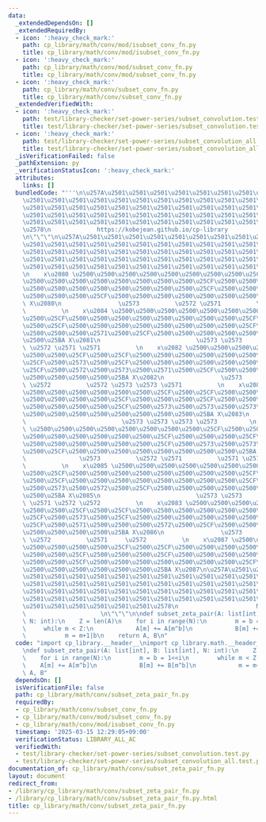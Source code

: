 ```yaml
---
data:
  _extendedDependsOn: []
  _extendedRequiredBy:
  - icon: ':heavy_check_mark:'
    path: cp_library/math/conv/mod/isubset_conv_fn.py
    title: cp_library/math/conv/mod/isubset_conv_fn.py
  - icon: ':heavy_check_mark:'
    path: cp_library/math/conv/mod/subset_conv_fn.py
    title: cp_library/math/conv/mod/subset_conv_fn.py
  - icon: ':heavy_check_mark:'
    path: cp_library/math/conv/subset_conv_fn.py
    title: cp_library/math/conv/subset_conv_fn.py
  _extendedVerifiedWith:
  - icon: ':heavy_check_mark:'
    path: test/library-checker/set-power-series/subset_convolution.test.py
    title: test/library-checker/set-power-series/subset_convolution.test.py
  - icon: ':heavy_check_mark:'
    path: test/library-checker/set-power-series/subset_convolution_all.test.py
    title: test/library-checker/set-power-series/subset_convolution_all.test.py
  _isVerificationFailed: false
  _pathExtension: py
  _verificationStatusIcon: ':heavy_check_mark:'
  attributes:
    links: []
  bundledCode: "'''\n\u257A\u2501\u2501\u2501\u2501\u2501\u2501\u2501\u2501\u2501\u2501\
    \u2501\u2501\u2501\u2501\u2501\u2501\u2501\u2501\u2501\u2501\u2501\u2501\u2501\
    \u2501\u2501\u2501\u2501\u2501\u2501\u2501\u2501\u2501\u2501\u2501\u2501\u2501\
    \u2501\u2501\u2501\u2501\u2501\u2501\u2501\u2501\u2501\u2501\u2501\u2501\u2501\
    \u2501\u2501\u2501\u2501\u2501\u2501\u2501\u2501\u2501\u2501\u2501\u2501\u2501\
    \u2578\n             https://kobejean.github.io/cp-library               \n'''\n\
    \n\"\"\"\n\u257A\u2501\u2501\u2501\u2501\u2501\u2501\u2501\u2501\u2501\u2501\u2501\
    \u2501\u2501\u2501\u2501\u2501\u2501\u2501\u2501\u2501\u2501\u2501\u2501\u2501\
    \u2501\u2501\u2501\u2501\u2501\u2501\u2501\u2501\u2501\u2501\u2501\u2501\u2501\
    \u2501\u2501\u2501\u2501\u2501\u2501\u2501\u2501\u2501\u2501\u2501\u2501\u2501\
    \u2501\u2501\u2501\u2501\u2501\u2501\u2501\u2501\u2501\u2501\u2501\u2501\u2578\
    \n    x\u2080 \u2500\u2500\u2500\u2500\u2500\u2500\u2500\u2500\u25CF\u2500\u25CF\
    \u2500\u2500\u2500\u2500\u2500\u2500\u2500\u2500\u25CF\u2500\u2500\u2500\u25CF\
    \u2500\u2500\u2500\u2500\u2500\u2500\u2500\u2500\u25CF\u2500\u2500\u2500\u2500\
    \u2500\u2500\u2500\u25CF\u2500\u2500\u2500\u2500\u2500\u2500\u2500\u2500\u25BA\
    \ X\u2080\n                \u2573          \u2572 \u2571          \u2572     \u2571\
    \          \n    x\u2084 \u2500\u2500\u2500\u2500\u2500\u2500\u2500\u2500\u25CF\
    \u2500\u25CF\u2500\u2500\u2500\u2500\u2500\u2500\u2500\u2500\u25CF\u2500\u2573\
    \u2500\u25CF\u2500\u2500\u2500\u2500\u2500\u2500\u2500\u2500\u25CF\u2500\u2572\
    \u2500\u2500\u2500\u2571\u2500\u25CF\u2500\u2500\u2500\u2500\u2500\u2500\u2500\
    \u2500\u25BA X\u2081\n                           \u2573 \u2573          \u2572\
    \ \u2572 \u2571 \u2571          \n    x\u2082 \u2500\u2500\u2500\u2500\u2500\u2500\
    \u2500\u2500\u25CF\u2500\u25CF\u2500\u2500\u2500\u2500\u2500\u2500\u2500\u2500\
    \u25CF\u2500\u2573\u2500\u25CF\u2500\u2500\u2500\u2500\u2500\u2500\u2500\u2500\
    \u25CF\u2500\u2572\u2500\u2573\u2500\u2571\u2500\u25CF\u2500\u2500\u2500\u2500\
    \u2500\u2500\u2500\u2500\u25BA X\u2082\n                \u2573          \u2571\
    \ \u2572          \u2572 \u2573 \u2573 \u2571          \n    x\u2086 \u2500\u2500\
    \u2500\u2500\u2500\u2500\u2500\u2500\u25CF\u2500\u25CF\u2500\u2500\u2500\u2500\
    \u2500\u2500\u2500\u2500\u25CF\u2500\u2500\u2500\u25CF\u2500\u2500\u2500\u2500\
    \u2500\u2500\u2500\u2500\u25CF\u2500\u2573\u2500\u2573\u2500\u2573\u2500\u25CF\
    \u2500\u2500\u2500\u2500\u2500\u2500\u2500\u2500\u25BA X\u2083\n             \
    \                           \u2573 \u2573 \u2573 \u2573         \n    x\u2081\
    \ \u2500\u2500\u2500\u2500\u2500\u2500\u2500\u2500\u25CF\u2500\u25CF\u2500\u2500\
    \u2500\u2500\u2500\u2500\u2500\u2500\u25CF\u2500\u2500\u2500\u25CF\u2500\u2500\
    \u2500\u2500\u2500\u2500\u2500\u2500\u25CF\u2500\u2573\u2500\u2573\u2500\u2573\
    \u2500\u25CF\u2500\u2500\u2500\u2500\u2500\u2500\u2500\u2500\u25BA X\u2084\n \
    \               \u2573          \u2572 \u2571          \u2571 \u2573 \u2573 \u2572\
    \          \n    x\u2085 \u2500\u2500\u2500\u2500\u2500\u2500\u2500\u2500\u25CF\
    \u2500\u25CF\u2500\u2500\u2500\u2500\u2500\u2500\u2500\u2500\u25CF\u2500\u2573\
    \u2500\u25CF\u2500\u2500\u2500\u2500\u2500\u2500\u2500\u2500\u25CF\u2500\u2571\
    \u2500\u2573\u2500\u2572\u2500\u25CF\u2500\u2500\u2500\u2500\u2500\u2500\u2500\
    \u2500\u25BA X\u2085\n                           \u2573 \u2573          \u2571\
    \ \u2571 \u2572 \u2572          \n    x\u2083 \u2500\u2500\u2500\u2500\u2500\u2500\
    \u2500\u2500\u25CF\u2500\u25CF\u2500\u2500\u2500\u2500\u2500\u2500\u2500\u2500\
    \u25CF\u2500\u2573\u2500\u25CF\u2500\u2500\u2500\u2500\u2500\u2500\u2500\u2500\
    \u25CF\u2500\u2571\u2500\u2500\u2500\u2572\u2500\u25CF\u2500\u2500\u2500\u2500\
    \u2500\u2500\u2500\u2500\u25BA X\u2086\n                \u2573          \u2571\
    \ \u2572          \u2571     \u2572          \n    x\u2087 \u2500\u2500\u2500\u2500\
    \u2500\u2500\u2500\u2500\u25CF\u2500\u25CF\u2500\u2500\u2500\u2500\u2500\u2500\
    \u2500\u2500\u25CF\u2500\u2500\u2500\u25CF\u2500\u2500\u2500\u2500\u2500\u2500\
    \u2500\u2500\u25CF\u2500\u2500\u2500\u2500\u2500\u2500\u2500\u25CF\u2500\u2500\
    \u2500\u2500\u2500\u2500\u2500\u2500\u25BA X\u2087\n\u257A\u2501\u2501\u2501\u2501\
    \u2501\u2501\u2501\u2501\u2501\u2501\u2501\u2501\u2501\u2501\u2501\u2501\u2501\
    \u2501\u2501\u2501\u2501\u2501\u2501\u2501\u2501\u2501\u2501\u2501\u2501\u2501\
    \u2501\u2501\u2501\u2501\u2501\u2501\u2501\u2501\u2501\u2501\u2501\u2501\u2501\
    \u2501\u2501\u2501\u2501\u2501\u2501\u2501\u2501\u2501\u2501\u2501\u2501\u2501\
    \u2501\u2501\u2501\u2501\u2501\u2501\u2578\n                      Math - Convolution\
    \                     \n\"\"\"\n\ndef subset_zeta_pair(A: list[int], B: list[int],\
    \ N: int):\n    Z = len(A)\n    for i in range(N):\n        m = b = 1<<i\n   \
    \     while m < Z:\n            A[m] += A[m^b]\n            B[m] += B[m^b]\n \
    \           m = m+1|b\n    return A, B\n"
  code: "import cp_library.__header__\nimport cp_library.math.__header__\nimport cp_library.math.conv.__header__\n\
    \ndef subset_zeta_pair(A: list[int], B: list[int], N: int):\n    Z = len(A)\n\
    \    for i in range(N):\n        m = b = 1<<i\n        while m < Z:\n        \
    \    A[m] += A[m^b]\n            B[m] += B[m^b]\n            m = m+1|b\n    return\
    \ A, B"
  dependsOn: []
  isVerificationFile: false
  path: cp_library/math/conv/subset_zeta_pair_fn.py
  requiredBy:
  - cp_library/math/conv/subset_conv_fn.py
  - cp_library/math/conv/mod/subset_conv_fn.py
  - cp_library/math/conv/mod/isubset_conv_fn.py
  timestamp: '2025-03-15 12:29:05+09:00'
  verificationStatus: LIBRARY_ALL_AC
  verifiedWith:
  - test/library-checker/set-power-series/subset_convolution.test.py
  - test/library-checker/set-power-series/subset_convolution_all.test.py
documentation_of: cp_library/math/conv/subset_zeta_pair_fn.py
layout: document
redirect_from:
- /library/cp_library/math/conv/subset_zeta_pair_fn.py
- /library/cp_library/math/conv/subset_zeta_pair_fn.py.html
title: cp_library/math/conv/subset_zeta_pair_fn.py
---
```

